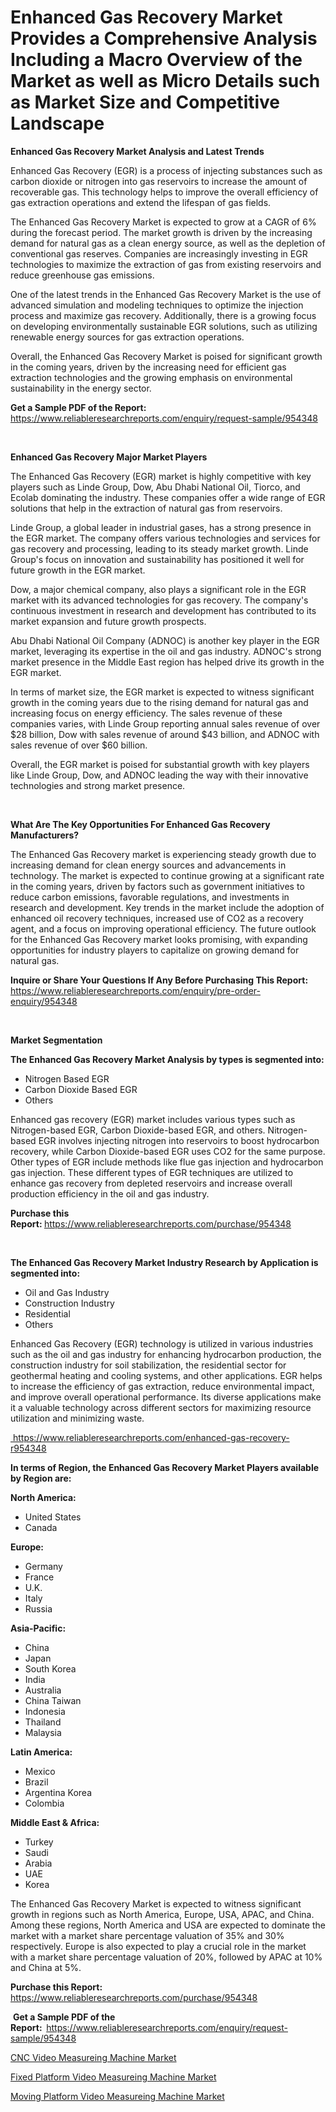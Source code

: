 <p><h1>Enhanced Gas Recovery Market Provides a Comprehensive Analysis Including a Macro Overview of the Market as well as Micro Details such as Market Size and Competitive Landscape</h1></p><p><strong>Enhanced Gas Recovery Market Analysis and Latest Trends</strong></p>
<p><p>Enhanced Gas Recovery (EGR) is a process of injecting substances such as carbon dioxide or nitrogen into gas reservoirs to increase the amount of recoverable gas. This technology helps to improve the overall efficiency of gas extraction operations and extend the lifespan of gas fields.</p><p>The Enhanced Gas Recovery Market is expected to grow at a CAGR of 6% during the forecast period. The market growth is driven by the increasing demand for natural gas as a clean energy source, as well as the depletion of conventional gas reserves. Companies are increasingly investing in EGR technologies to maximize the extraction of gas from existing reservoirs and reduce greenhouse gas emissions.</p><p>One of the latest trends in the Enhanced Gas Recovery Market is the use of advanced simulation and modeling techniques to optimize the injection process and maximize gas recovery. Additionally, there is a growing focus on developing environmentally sustainable EGR solutions, such as utilizing renewable energy sources for gas extraction operations.</p><p>Overall, the Enhanced Gas Recovery Market is poised for significant growth in the coming years, driven by the increasing need for efficient gas extraction technologies and the growing emphasis on environmental sustainability in the energy sector.</p></p>
<p><strong>Get a Sample PDF of the Report:&nbsp;</strong> <a href="https://www.reliableresearchreports.com/enquiry/request-sample/954348">https://www.reliableresearchreports.com/enquiry/request-sample/954348</a></p>
<p>&nbsp;</p>
<p><strong>Enhanced Gas Recovery Major Market Players</strong></p>
<p><p>The Enhanced Gas Recovery (EGR) market is highly competitive with key players such as Linde Group, Dow, Abu Dhabi National Oil, Tiorco, and Ecolab dominating the industry. These companies offer a wide range of EGR solutions that help in the extraction of natural gas from reservoirs.</p><p>Linde Group, a global leader in industrial gases, has a strong presence in the EGR market. The company offers various technologies and services for gas recovery and processing, leading to its steady market growth. Linde Group's focus on innovation and sustainability has positioned it well for future growth in the EGR market.</p><p>Dow, a major chemical company, also plays a significant role in the EGR market with its advanced technologies for gas recovery. The company's continuous investment in research and development has contributed to its market expansion and future growth prospects.</p><p>Abu Dhabi National Oil Company (ADNOC) is another key player in the EGR market, leveraging its expertise in the oil and gas industry. ADNOC's strong market presence in the Middle East region has helped drive its growth in the EGR market.</p><p>In terms of market size, the EGR market is expected to witness significant growth in the coming years due to the rising demand for natural gas and increasing focus on energy efficiency. The sales revenue of these companies varies, with Linde Group reporting annual sales revenue of over $28 billion, Dow with sales revenue of around $43 billion, and ADNOC with sales revenue of over $60 billion.</p><p>Overall, the EGR market is poised for substantial growth with key players like Linde Group, Dow, and ADNOC leading the way with their innovative technologies and strong market presence.</p></p>
<p>&nbsp;</p>
<p><strong>What Are The Key Opportunities For Enhanced Gas Recovery Manufacturers?</strong></p>
<p><p>The Enhanced Gas Recovery market is experiencing steady growth due to increasing demand for clean energy sources and advancements in technology. The market is expected to continue growing at a significant rate in the coming years, driven by factors such as government initiatives to reduce carbon emissions, favorable regulations, and investments in research and development. Key trends in the market include the adoption of enhanced oil recovery techniques, increased use of CO2 as a recovery agent, and a focus on improving operational efficiency. The future outlook for the Enhanced Gas Recovery market looks promising, with expanding opportunities for industry players to capitalize on growing demand for natural gas.</p></p>
<p><strong>Inquire or Share Your Questions If Any Before Purchasing This Report:</strong> <a href="https://www.reliableresearchreports.com/enquiry/pre-order-enquiry/954348">https://www.reliableresearchreports.com/enquiry/pre-order-enquiry/954348</a></p>
<p>&nbsp;</p>
<p><strong>Market Segmentation</strong></p>
<p><strong>The Enhanced Gas Recovery Market Analysis by types is segmented into:</strong></p>
<p><ul><li>Nitrogen Based EGR</li><li>Carbon Dioxide Based EGR</li><li>Others</li></ul></p>
<p><p>Enhanced gas recovery (EGR) market includes various types such as Nitrogen-based EGR, Carbon Dioxide-based EGR, and others. Nitrogen-based EGR involves injecting nitrogen into reservoirs to boost hydrocarbon recovery, while Carbon Dioxide-based EGR uses CO2 for the same purpose. Other types of EGR include methods like flue gas injection and hydrocarbon gas injection. These different types of EGR techniques are utilized to enhance gas recovery from depleted reservoirs and increase overall production efficiency in the oil and gas industry.</p></p>
<p><strong>Purchase this Report:&nbsp;</strong><a href="https://www.reliableresearchreports.com/purchase/954348">https://www.reliableresearchreports.com/purchase/954348</a></p>
<p>&nbsp;</p>
<p><strong>The Enhanced Gas Recovery Market Industry Research by Application is segmented into:</strong></p>
<p><ul><li>Oil and Gas Industry</li><li>Construction Industry</li><li>Residential</li><li>Others</li></ul></p>
<p><p>Enhanced Gas Recovery (EGR) technology is utilized in various industries such as the oil and gas industry for enhancing hydrocarbon production, the construction industry for soil stabilization, the residential sector for geothermal heating and cooling systems, and other applications. EGR helps to increase the efficiency of gas extraction, reduce environmental impact, and improve overall operational performance. Its diverse applications make it a valuable technology across different sectors for maximizing resource utilization and minimizing waste.</p></p>
<p><a href="https://www.reliableresearchreports.com/enhanced-gas-recovery-r954348">&nbsp;https://www.reliableresearchreports.com/enhanced-gas-recovery-r954348</a></p>
<p><strong>In terms of Region, the Enhanced Gas Recovery Market Players available by Region are:</strong></p>
<p>
    <p> <strong> North America: </strong>
        <ul>
            <li>United States</li>
            <li>Canada</li>
        </ul>
        </p> 
    <p> <strong> Europe: </strong>
        <ul>
            <li>Germany</li>
            <li>France</li>
            <li>U.K.</li>
            <li>Italy</li>
            <li>Russia</li>
        </ul>
        </p> 
    <p> <strong> Asia-Pacific: </strong>
        <ul>
            <li>China</li>
            <li>Japan</li>
            <li>South Korea</li>
            <li>India</li>
            <li>Australia</li>
            <li>China Taiwan</li>
            <li>Indonesia</li>
            <li>Thailand</li>
            <li>Malaysia</li>
        </ul>
        </p> 
    <p> <strong> Latin America: </strong>
        <ul>
            <li>Mexico</li>
            <li>Brazil</li>
            <li>Argentina Korea</li>
            <li>Colombia</li>
        </ul>
        </p> 
    <p> <strong> Middle East & Africa: </strong>
        <ul>
            <li>Turkey</li>
            <li>Saudi</li>
            <li>Arabia</li>
            <li>UAE</li>
            <li>Korea</li>
        </ul>
    </p>
    </p>
<p><p>The Enhanced Gas Recovery Market is expected to witness significant growth in regions such as North America, Europe, USA, APAC, and China. Among these regions, North America and USA are expected to dominate the market with a market share percentage valuation of 35% and 30% respectively. Europe is also expected to play a crucial role in the market with a market share percentage valuation of 20%, followed by APAC at 10% and China at 5%.</p></p>
<p><strong>Purchase this Report: </strong><a href="https://www.reliableresearchreports.com/purchase/954348">https://www.reliableresearchreports.com/purchase/954348</a></p>
<p>&nbsp;<strong>Get a Sample PDF of the Report:&nbsp;&nbsp;</strong><a href="https://www.reliableresearchreports.com/enquiry/request-sample/954348">https://www.reliableresearchreports.com/enquiry/request-sample/954348</a></p>
<p><strong></strong></p>
<p><p><a href="https://www.linkedin.com/pulse/cnc-video-measureing-machine-market-insights-cagr-trends-w0dec">CNC Video Measureing Machine Market</a></p><p><a href="https://www.linkedin.com/pulse/analyzing-fixed-platform-video-measureing-machine-market-nadsc">Fixed Platform Video Measureing Machine Market</a></p><p><a href="https://www.linkedin.com/pulse/moving-platform-video-measureing-machine-market-insight-v7vwc">Moving Platform Video Measureing Machine Market</a></p></p>